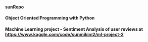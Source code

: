 #### sunRepo

#### Object Oriented Programming with Python 

#### Machine Learning project - Sentiment Analysis of user reviews at https://www.kaggle.com/code/sunmikim2/ml-project-2
